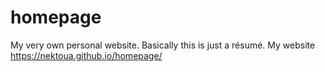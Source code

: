 # homepage
My very own personal website. Basically this is just a résumé.
My website https://nektoua.github.io/homepage/
